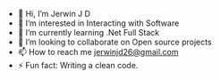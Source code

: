 - 👋 Hi, I’m Jerwin J D
- 👀 I’m interested in Interacting with Software 
- 🌱 I’m currently learning .Net Full Stack
- 💞️ I’m looking to collaborate on Open source projects
- 📫 How to reach me jerwinjd26@gmail.com
- ⚡ Fun fact: Writing a clean code.

<!---
jerwin-yottron-learning/jerwin-yottron-learning is a ✨ special ✨ repository because its `README.md` (this file) appears on your GitHub profile.
You can click the Preview link to take a look at your changes.
--->
